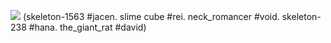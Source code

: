 **![](https://lh7-rt.googleusercontent.com/docsz/AD_4nXc-WamlGmlesoMfvZ2XigU6a9_VcsSFO8h9PNVhb70ihUIaeX3_fyuwcPo0quiFBSqcp6KJmITrrAAEzxA7XvQYjrPHSMqjqQfYNj6X32bYtBTyQ24YgEr7VpwrEZb4s0ZcF28UHA?key=ArE9gjGx41F-QdnnpTPqXmu4)**
(skeleton-1563 #jacen. slime cube #rei. neck_romancer #void. skeleton-238 #hana. the_giant_rat #david)